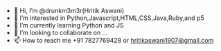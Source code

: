 - 👋 Hi, I’m @drunkm3m3r(Hritik Aswani)
- 👀 I’m interested in Python,Javascript,HTML,CSS,Java,Ruby,and p5
- 🌱 I’m currently learning Python and JS
- 💞️ I’m looking to collaborate on ...
- 📫 How to reach me +91 7827769428 or hritikaswani1907@gmail.com

